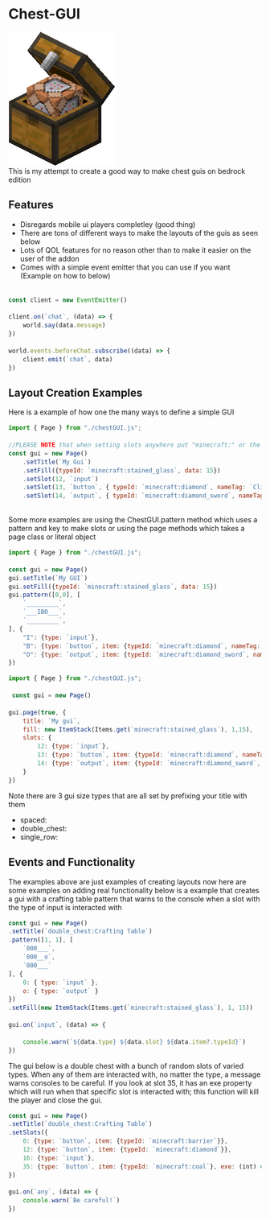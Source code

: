 # Chest-GUI
![logo](./Behavior/pack_icon.png)  
This is my attempt to create a good way to make chest guis on bedrock edition 

## Features
* Disregards mobile ui players completley (good thing)
* There are tons of different ways to make the layouts of the guis as seen below
* Lots of QOL features for no reason other than to make it easier on the user of the addon
* Comes with a simple event emitter that you can use if you want (Example on how to below)

```js

const client = new EventEmitter()

client.on(`chat`, (data) => {
    world.say(data.message)
})

world.events.beforeChat.subscribe((data) => {
    client.emit(`chat`, data)
})


```



## Layout Creation Examples

Here is a example of how one the many ways to define a simple GUI 

```js
import { Page } from "./chestGUI.js";

//PLEASE NOTE that when setting slots anywhere put "minecraft:" or the items namespace or everything will die
const gui = new Page()
    .setTitle(`My Gui`)
    .setFill({typeId: `minecraft:stained_glass`, data: 15})
    .setSlot(12, `input`)
    .setSlot(13, `button`, { typeId: `minecraft:diamond`, nameTag: `Click Me` })
    .setSlot(14, `output`, { typeId: `minecraft:diamond_sword`, nameTag: `Take Me!!!` })
    
```


Some more examples are using the ChestGUI.pattern method which uses a pattern and key to make slots or using the page methods which takes a page class or literal object

```js
import { Page } from "./chestGUI.js";

const gui = new Page()
gui.setTitle(`My GUI`)
gui.setFill({typeId: `minecraft:stained_glass`, data: 15})
gui.pattern([0,0], [
    `_________`,
    `___IBO___`,
    `_________`,
], {
    "I": {type: `input`},
    "B": {type: `button`, item: {typeId: `minecraft:diamond`, nameTag: `Click Me`}},
    "O": {type: `output`, item: {typeId: `minecraft:diamond_sword`, nameTag: `Take me!!!!`}}
})
```

```js
import { Page } from "./chestGUI.js";

 const gui = new Page()

gui.page(true, {
    title: `My gui`,
    fill: new ItemStack(Items.get(`minecraft:stained_glass`), 1,15),
    slots: {
        12: {type: `input`}, 
        13: {type: `button`, item: {typeId: `minecraft:diamond`, nameTag: `Click Me`}}, 
        14: {type: `output`, item: {typeId: `minecraft:diamond_sword`, nameTag: `Take me!!!!`}} 
    }
})

```
 Note there are 3 gui size types that are all set by prefixing your title with them
* spaced:
* double_chest:
* single_row:


## Events and Functionality

The examples above are just examples of creating layouts now here are some examples on adding real functionality
below is a example that creates a gui with a crafting table pattern that warns to the console when a slot with the type of  input is interacted with

```js
const gui = new Page()
.setTitle(`double_chest:Crafting Table`)
.pattern([1, 1], [
    `000___`,
    `000__o`,
    `000___`
], {
    0: { type: `input` },
    o: { type: `output` }
})
.setFill(new ItemStack(Items.get(`minecraft:stained_glass`), 1, 15))

gui.on(`input`, (data) => {

    console.warn(`${data.type} ${data.slot} ${data.item?.typeId}`)
})

```

The gui below is a double chest with a bunch of random slots of varied types. When any of them are interacted with, no matter the type, a message warns consoles to be careful. If you look at slot 35, it has an exe property which will run when that specific slot is interacted with; this function will kill the player and close the gui.

```js
const gui = new Page()
.setTitle(`double_chest:Crafting Table`)
.setSlots({
    0: {type: `button`, item: {typeId: `minecraft:barrier`}},
    12: {type: `button`, item: {typeId: `minecraft:diamond`}},
    16: {type: `input`},
    35: {type: `button`, item: {typeId: `minecraft:coal`}, exe: (int) => { int.gui.close(); int.player.kill()}}
})

gui.on(`any`, (data) => {
    console.warn(`Be careful!`)
})
```
